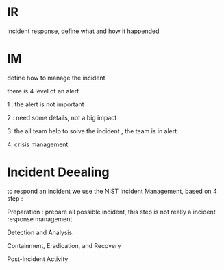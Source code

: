 # IR 

incident response, define what and how it happended 

# IM 

define how to manage the incident 

there is 4 level of an alert 

1 : the alert is not important

2 : need some details, not a big impact

3: the all team help to solve the incident , the team is in alert

4: crisis management 


# Incident Deealing 

to respond an incident we use the NIST Incident Management, based on 4 step :

Preparation : prepare all possible incident, this step is not really a incident response management 

Detection and Analysis: 

Containment, Eradication, and Recovery

Post-Incident Activity


